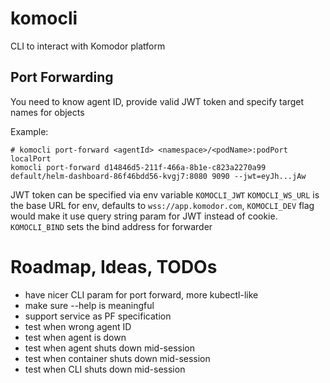 # komocli
CLI to interact with Komodor platform

## Port Forwarding 

You need to know agent ID, provide valid JWT token and specify target names for objects

Example:
```shell
# komocli port-forward <agentId> <namespace>/<podName>:podPort localPort
komocli port-forward d14846d5-211f-466a-8b1e-c823a2270a99 default/helm-dashboard-86f46bdd56-kvgj7:8080 9090 --jwt=eyJh...jAw
```

JWT token can be specified via env variable `KOMOCLI_JWT`
`KOMOCLI_WS_URL` is the base URL for env, defaults to `wss://app.komodor.com`, `KOMOCLI_DEV` flag would make it use query string param for JWT instead of cookie.
`KOMOCLI_BIND` sets the bind address for forwarder

# Roadmap, Ideas, TODOs

- have nicer CLI param for port forward, more kubectl-like
- make sure --help is meaningful
- support service as PF specification
- test when wrong agent ID
- test when agent is down
- test when agent shuts down mid-session
- test when container shuts down mid-session
- test when CLI shuts down mid-session